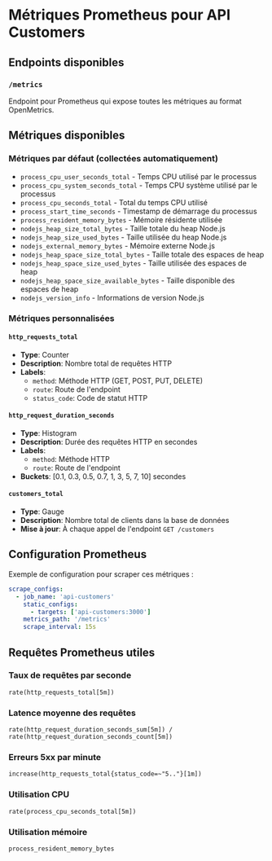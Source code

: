 # Métriques Prometheus pour API Customers

## Endpoints disponibles

### `/metrics`
Endpoint pour Prometheus qui expose toutes les métriques au format OpenMetrics.

## Métriques disponibles

### Métriques par défaut (collectées automatiquement)
- `process_cpu_user_seconds_total` - Temps CPU utilisé par le processus
- `process_cpu_system_seconds_total` - Temps CPU système utilisé par le processus
- `process_cpu_seconds_total` - Total du temps CPU utilisé
- `process_start_time_seconds` - Timestamp de démarrage du processus
- `process_resident_memory_bytes` - Mémoire résidente utilisée
- `nodejs_heap_size_total_bytes` - Taille totale du heap Node.js
- `nodejs_heap_size_used_bytes` - Taille utilisée du heap Node.js
- `nodejs_external_memory_bytes` - Mémoire externe Node.js
- `nodejs_heap_space_size_total_bytes` - Taille totale des espaces de heap
- `nodejs_heap_space_size_used_bytes` - Taille utilisée des espaces de heap
- `nodejs_heap_space_size_available_bytes` - Taille disponible des espaces de heap
- `nodejs_version_info` - Informations de version Node.js

### Métriques personnalisées

#### `http_requests_total`
- **Type**: Counter
- **Description**: Nombre total de requêtes HTTP
- **Labels**: 
  - `method`: Méthode HTTP (GET, POST, PUT, DELETE)
  - `route`: Route de l'endpoint
  - `status_code`: Code de statut HTTP

#### `http_request_duration_seconds`
- **Type**: Histogram
- **Description**: Durée des requêtes HTTP en secondes
- **Labels**: 
  - `method`: Méthode HTTP
  - `route`: Route de l'endpoint
- **Buckets**: [0.1, 0.3, 0.5, 0.7, 1, 3, 5, 7, 10] secondes

#### `customers_total`
- **Type**: Gauge
- **Description**: Nombre total de clients dans la base de données
- **Mise à jour**: À chaque appel de l'endpoint `GET /customers`

## Configuration Prometheus

Exemple de configuration pour scraper ces métriques :

```yaml
scrape_configs:
  - job_name: 'api-customers'
    static_configs:
      - targets: ['api-customers:3000']
    metrics_path: '/metrics'
    scrape_interval: 15s
```

## Requêtes Prometheus utiles

### Taux de requêtes par seconde
```promql
rate(http_requests_total[5m])
```

### Latence moyenne des requêtes
```promql
rate(http_request_duration_seconds_sum[5m]) / rate(http_request_duration_seconds_count[5m])
```

### Erreurs 5xx par minute
```promql
increase(http_requests_total{status_code=~"5.."}[1m])
```

### Utilisation CPU
```promql
rate(process_cpu_seconds_total[5m])
```

### Utilisation mémoire
```promql
process_resident_memory_bytes
```